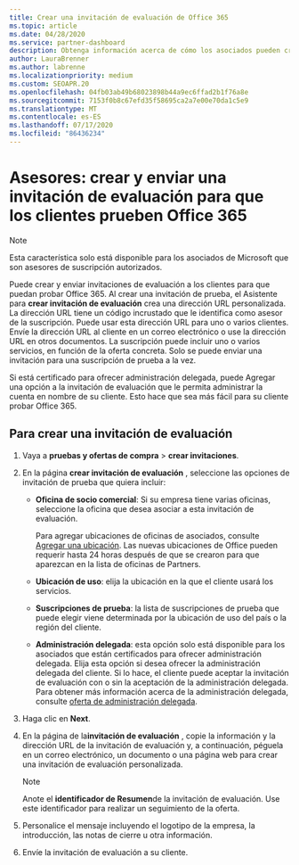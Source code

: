 ```yaml
---
title: Crear una invitación de evaluación de Office 365
ms.topic: article
ms.date: 04/28/2020
ms.service: partner-dashboard
description: Obtenga información acerca de cómo los asociados pueden crear y enviar invitaciones de evaluación a sus clientes para probar Office 365. Los asociados son un asesor de suscripción autorizado.
author: LauraBrenner
ms.author: labrenne
ms.localizationpriority: medium
ms.custom: SEOAPR.20
ms.openlocfilehash: 04fb03ab49b68023898b44a9ec6ffad2b1f76a8e
ms.sourcegitcommit: 7153f0b8c67efd35f58695ca2a7e00e70da1c5e9
ms.translationtype: MT
ms.contentlocale: es-ES
ms.lasthandoff: 07/17/2020
ms.locfileid: "86436234"
---
```

# <a name="advisors-create-and-send-a-trial-invitation-for-clients-to-try-office-365"></a>Asesores: crear y enviar una invitación de evaluación para que los clientes prueben Office 365

> [!NOTE]
> Esta característica solo está disponible para los asociados de Microsoft que son asesores de suscripción autorizados.

Puede crear y enviar invitaciones de evaluación a los clientes para que puedan probar Office 365. Al crear una invitación de prueba, el Asistente para **crear invitación de evaluación** crea una dirección URL personalizada. La dirección URL tiene un código incrustado que le identifica como asesor de la suscripción. Puede usar esta dirección URL para uno o varios clientes. Envíe la dirección URL al cliente en un correo electrónico o use la dirección URL en otros documentos. La suscripción puede incluir uno o varios servicios, en función de la oferta concreta. Solo se puede enviar una invitación para una suscripción de prueba a la vez.

Si está certificado para ofrecer administración delegada, puede Agregar una opción a la invitación de evaluación que le permita administrar la cuenta en nombre de su cliente. Esto hace que sea más fácil para su cliente probar Office 365.

## <a name="to-create-a-trial-invitation"></a>Para crear una invitación de evaluación

1. Vaya a **pruebas y ofertas de compra**  >  **crear invitaciones**.

2. En la página **crear invitación de evaluación** , seleccione las opciones de invitación de prueba que quiera incluir:

    - **Oficina de socio comercial**: Si su empresa tiene varias oficinas, seleccione la oficina que desea asociar a esta invitación de evaluación.

        Para agregar ubicaciones de oficinas de asociados, consulte [Agregar una ubicación](manage-locations.md). Las nuevas ubicaciones de Office pueden requerir hasta 24 horas después de que se crearon para que aparezcan en la lista de oficinas de Partners.

    - **Ubicación de uso**: elija la ubicación en la que el cliente usará los servicios.
    - **Suscripciones de prueba**: la lista de suscripciones de prueba que puede elegir viene determinada por la ubicación de uso del país o la región del cliente.
    - **Administración delegada**: esta opción solo está disponible para los asociados que están certificados para ofrecer administración delegada. Elija esta opción si desea ofrecer la administración delegada del cliente. Si lo hace, el cliente puede aceptar la invitación de evaluación con o sin la aceptación de la administración delegada. Para obtener más información acerca de la administración delegada, consulte [oferta de administración delegada](customers-revoke-admin-privileges.md).

3. Haga clic en **Next**.

4. En la página de la**invitación de evaluación** , copie la información y la dirección URL de la invitación de evaluación y, a continuación, péguela en un correo electrónico, un documento o una página web para crear una invitación de evaluación personalizada.

    > [!NOTE]
    > Anote el **identificador de Resumen**de la invitación de evaluación. Use este identificador para realizar un seguimiento de la oferta.

5. Personalice el mensaje incluyendo el logotipo de la empresa, la introducción, las notas de cierre u otra información.

6. Envíe la invitación de evaluación a su cliente.
